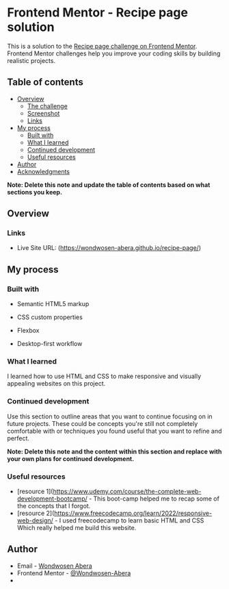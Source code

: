 # Frontend Mentor - Recipe page solution

This is a solution to the [Recipe page challenge on Frontend Mentor](https://www.frontendmentor.io/challenges/recipe-page-KiTsR8QQKm). Frontend Mentor challenges help you improve your coding skills by building realistic projects. 

## Table of contents

- [Overview](#overview)
  - [The challenge](#the-challenge)
  - [Screenshot](#screenshot)
  - [Links](#links)
- [My process](#my-process)
  - [Built with](#built-with)
  - [What I learned](#what-i-learned)
  - [Continued development](#continued-development)
  - [Useful resources](#useful-resources)
- [Author](#author)
- [Acknowledgments](#acknowledgments)

**Note: Delete this note and update the table of contents based on what sections you keep.**

## Overview


### Links

- Live Site URL: (https://wondwosen-abera.github.io/recipe-page/)

## My process

### Built with

- Semantic HTML5 markup
- CSS custom properties
- Flexbox

- Desktop-first workflow



### What I learned
I learned how to use HTML and CSS to make responsive and visually appealing websites on this project.

### Continued development

Use this section to outline areas that you want to continue focusing on in future projects. These could be concepts you're still not completely comfortable with or techniques you found useful that you want to refine and perfect.

**Note: Delete this note and the content within this section and replace with your own plans for continued development.**

### Useful resources

- [resource 1](https://www.udemy.com/course/the-complete-web-development-bootcamp/ - This boot-camp helped me to recap some of the concepts that I forgot. 
- [resource 2](https://www.freecodecamp.org/learn/2022/responsive-web-design/ - I used freecodecamp to learn basic HTML and CSS Which really helped me build this website.



## Author

- Email - [Wondwosen Abera](4wendelib@gmail.com)
- Frontend Mentor - [@Wondwosen-Abera](https://www.frontendmentor.io/profile/Wondwosen-Abera)
-


